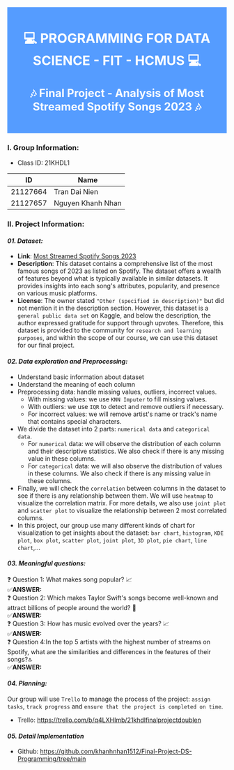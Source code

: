 <div style="text-align: center; color: white; background-color: #559cff; font-weight: bold; padding: 20px" >

<p style="font-size: 30px">️💻 PROGRAMMING FOR DATA SCIENCE - FIT - HCMUS ️💻</p>

<p style="font-size: 25px">️🎶 Final Project - Analysis of Most Streamed Spotify Songs 2023 ️🎶</p>
</div>



### I. Group Information:

- Class ID: 21KHDL1

| ID        | Name            |
| -------- | ----------------- |
| 21127664 | Tran Dai Nien     |
| 21127657     | Nguyen Khanh Nhan |

### II. Project Information:

#### **_01. Dataset:_**

- **Link**: [Most Streamed Spotify Songs 2023](https://www.kaggle.com/datasets/nelgiriyewithana/top-spotify-songs-2023/code?datasetId=3668746&sortBy=voteCount)
- **Description**: This dataset contains a comprehensive list of the most famous songs of 2023 as listed on Spotify. The dataset offers a wealth of features beyond what is typically available in similar datasets. It provides insights into each song's attributes, popularity, and presence on various music platforms.
- **License**: The owner stated `"Other (specified in description)"` but did not mention it in the description section. However, this dataset is a `general public data set` on Kaggle, and below the description, the author expressed gratitude for support through upvotes. Therefore, this dataset is provided to the community for `research and learning purposes`, and within the scope of our course, we can use this dataset for our final project.

#### **_02. Data exploration and Preprocessing:_**

- Understand basic information about dataset
- Understand the meaning of each column
- Preprocessing data: handle missing values, outliers, incorrect values.
    - With missing values: we use `KNN Imputer` to fill missing values.
    - With outliers: we use `IQR` to detect and remove outliers if necessary.
    - For incorrect values: we will remove artist's name or track's name that contains special characters.
- We divide the dataset into 2 parts: `numerical data` and `categorical data`.
    - For `numerical` data: we will observe the distribution of each column and their descriptive statistics. We also check if there is any missing value in these columns.
    - For `categorical` data: we will also observe the distribution of values in these columns. We also check if there is any missing value in these columns.
- Finally, we will check the `correlation` between columns in the dataset to see if there is any relationship between them. We will use `heatmap` to visualize the correlation matrix. For more details, we also use `joint plot` and `scatter plot` to visualize the relationship between 2 most correlated columns.
- In this project, our group use many different kinds of chart for visualization to get insights about the dataset: `bar chart`, `histogram`, `KDE plot`, `box plot`, `scatter plot`, `joint plot`, `3D plot`, `pie chart`, `line chart`,...

#### **_03. Meaningful questions:_**

❓ Question 1: What makes song popular? 📈 <br>
✅**ANSWER:** <br>
❓ Question 2: Which makes Taylor Swift's songs become well-known and attract billions of people around the world? ️🎤 <br>
✅**ANSWER:** <br>
❓ Question 3: How has music evolved over the years? 📈 <br>
✅**ANSWER:** <br>
❓ Question 4:In the top 5 artists with the highest number of streams on Spotify, what are the similarities and differences in the features of their songs?🔝 <br>
✅**ANSWER:** <br>
#### **_04. Planning:_**
Our group will use `Trello` to manage the process of the project: `assign tasks`, `track progress` and `ensure that the project is completed on time`.
- Trello: https://trello.com/b/q4LXHImb/21khdlfinalprojectdoublen

#### **_05. Detail Implementation_**

- Github: https://github.com/khanhnhan1512/Final-Project-DS-Programming/tree/main
